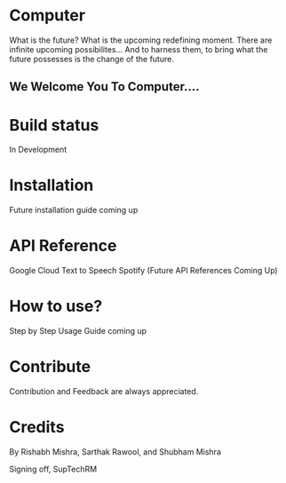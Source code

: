 # Computer
What is the future? What is the upcoming redefining moment. There are infinite upcoming possibilites... And to harness them, to bring what the future possesses is the change of the future. <h2>We Welcome You To Computer....<h2>

# Build status
In Development


# Installation
Future installation guide coming up

# API Reference
Google Cloud Text to Speech
Spotify
(Future API References Coming Up)


# How to use?
Step by Step Usage Guide coming up

# Contribute
Contribution and Feedback are always appreciated. 

# Credits
By Rishabh Mishra, Sarthak Rawool, and Shubham Mishra

Signing off, SupTechRM
